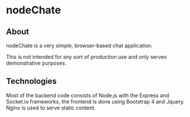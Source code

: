 # nodeChate
## About
nodeChate is a very simple, browser-based chat application.

This is not intended for any sort of production use and only serves demonstrative purposes.
## Technologies
Most of the backend code consists of Node.js with the Express and Socket.io frameworks,
the frontend is done using Bootstrap 4 and Jquery. Nginx is used to serve static content.
